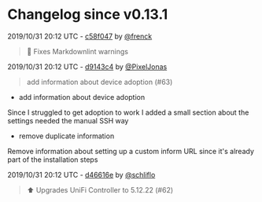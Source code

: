 # Changelog since v0.13.1

2019/10/31 20:12 UTC - [c58f047](https://github.com/hassio-addons/addon-unifi/commit/c58f047a52f3093c7d2df2c80fa707ad516e76c1) by [@frenck](https://github.com/frenck)
> :shirt: Fixes Markdownlint warnings 

2019/10/31 20:12 UTC - [d9143c4](https://github.com/hassio-addons/addon-unifi/commit/d9143c4efadb030ae2635257a578db699882978b) by [@PixelJonas](https://github.com/PixelJonas)
> add information about device adoption (#63)

* add information about device adoption

Since I struggled to get adoption to work I added a small section about the settings needed the manual SSH way

* remove duplicate information

Remove information about setting up a custom inform URL since it's already part of the installation steps 

2019/10/31 20:12 UTC - [d46616e](https://github.com/hassio-addons/addon-unifi/commit/d46616e8d1609bbda7f0d816d96b7e2386ec356f) by [@schliflo](https://github.com/schliflo)
> ⬆️ Upgrades UniFi Controller to 5.12.22 (#62) 

